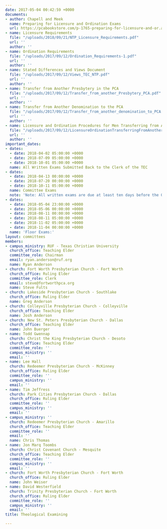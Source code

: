 ```yaml
---
date: 2017-05-04 00:42:59 +0000
documents:
- author: Chapell and Meek
  name: Preparing for Licensure and Ordination Exams
  url: https://pcabookstore.com/p-1765-preparing-for-licensure-and-or.aspx
- name: Licensure Requirements
  file: "/uploads/2018/09/21/NTP_Licensure_Requirements.pdf"
  url: ''
  author: ''
- name: Ordination Requirements
  file: "/uploads/2017/09/12/Ordination_Requirements-1.pdf"
  url: ''
  author: ''
- name: Stated Differences and Views Document
  file: "/uploads/2017/09/12/Views_TEC_NTP.pdf"
  url: ''
  author: ''
- name: Transfer from Another Presbytery in the PCA
  file: "/uploads/2017/09/12/Transfer_from_another_Presbytery_PCA.pdf"
  url: ''
  author: ''
- name: Transfer from Another Denomination to the PCA
  file: "/uploads/2017/09/12/Transfer_from_another_denomination_to_PCA.pdf"
  url: ''
  author: ''
- name: Licensure and Ordination Procedures for Men Transferring from Another Denomination
  file: "/uploads/2017/09/12/LicensureOrdinationTransferringFromAnotherDenomination.pdf"
  url: ''
  author: ''
important_dates:
- dates:
  - date: 2018-04-02 05:00:00 +0000
  - date: 2018-07-09 05:00:00 +0000
  - date: 2018-10-01 05:00:00 +0000
  name: All Written Exams Submitted Back to the Clerk of the TEC
- dates:
  - date: 2018-04-13 00:00:00 +0000
  - date: 2018-07-20 00:00:00 +0000
  - date: 2018-10-11 05:00:00 +0000
  name: Committee Exams
  note: 'Note: All written exams are due at least ten days before the Oral exam dates.'
- dates:
  - date: 2018-05-04 23:00:00 +0000
  - date: 2018-05-06 00:00:00 +0000
  - date: 2018-08-11 00:00:00 +0000
  - date: 2018-08-11 05:00:00 +0000
  - date: 2018-11-02 05:00:00 +0000
  - date: 2018-11-04 00:00:00 +0000
  name: 'Floor Exams:'
layout: committees
members:
- campus_ministry: RUF - Texas Christian University
  church_office: Teaching Elder
  committee_role: Chairman
  email: ryan.anderson@ruf.org
  name: Ryan Anderson
- church: Fort Worth Presbyterian Church - Fort Worth
  church_office: Ruling Elder
  committee_role: Clerk
  email: steve@fortworthpca.org
  name: Steve Fults
- church: Lakeside Presbyterian Church - Southlake
  church_office: Ruling Elder
  name: Greg Anderson
- church: Colleyville Presbyterian Church - Colleyville
  church_office: Teaching Elder
  name: Josh Anderson
- church: New St. Peters Presbyterian Church - Dallas
  church_office: Teaching Elder
  name: John Buerger
- name: Todd Gwennap
  church: Christ the King Presbyterian Church - Desoto
  church_office: Teaching Elder
  committee_role: ''
  campus_ministry: ''
  email: ''
- name: Lee Hall
  church: Redeemer Presbyterian Church - McKinney
  church_office: Ruling Elder
  committee_role: ''
  campus_ministry: ''
  email: ''
- name: Tim Jeffress
  church: Park Cities Presbyterian Church - Dallas
  church_office: Ruling Elder
  committee_role: ''
  campus_ministry: ''
  email: ''
- campus_ministry: ''
  church: Redeemer Presbyterian Church - Amarillo
  church_office: Teaching Elder
  committee_role: ''
  email: ''
  name: Chris Thomas
- name: Jon Marq Toombs
  church: Christ Covenant Church - Mesquite
  church_office: Teaching Elder
  committee_role: ''
  campus_ministry: ''
  email: ''
- church: Fort Worth Presbyterian Church - Fort Worth
  church_office: Ruling Elder
  name: John Weiser
- name: David Westerfield
  church: Trinity Presbyterian Church - Fort Worth
  church_office: Ruling Elder
  committee_role: ''
  campus_ministry: ''
  email: ''
title: Theological Examining

---
```

